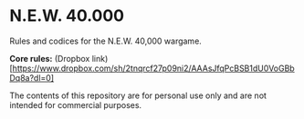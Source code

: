 # N.E.W. 40.000
Rules and codices for the N.E.W. 40,000 wargame.

**Core rules:** (Dropbox link)[https://www.dropbox.com/sh/2tnqrcf27p09ni2/AAAsJfqPcBSB1dU0VoGBbDq8a?dl=0]

The contents of this repository are for personal use only and are not intended for commercial purposes.
